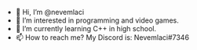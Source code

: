 - 👋 Hi, I’m @nevemlaci
- 👀 I’m interested in programming and video games.
- 🌱 I’m currently learning C++ in high school.
- 📫 How to reach me? My Discord is: Nevemlaci#7346

<!---
nevemlaci/nevemlaci is a ✨ special ✨ repository because its `README.md` (this file) appears on your GitHub profile.
You can click the Preview link to take a look at your changes.
--->
